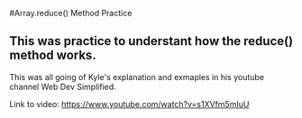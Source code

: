 #Array.reduce() Method Practice

## This was practice to understant how the reduce() method works.

This was all going of Kyle's explanation and exmaples in his youtube channel Web Dev Simplified.

Link to video: https://www.youtube.com/watch?v=s1XVfm5mIuU
